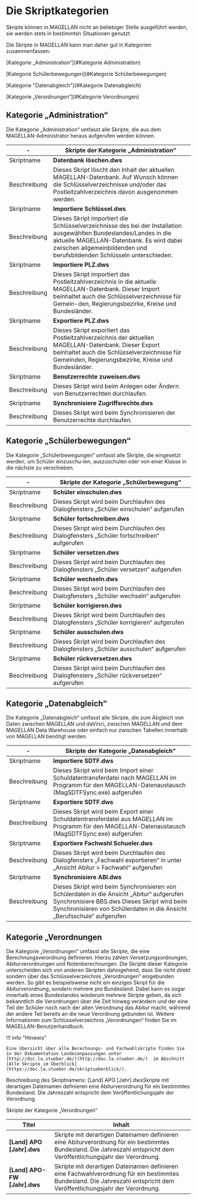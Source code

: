 # Die Skriptkategorien

Skripte können in MAGELLAN nicht an beliebiger Stelle ausgeführt werden, sie werden stets in bestimmten Situationen genutzt.

Die Skripte in MAGELLAN kann man daher gut in Kategorien zusammenfassen:

[Kategorie „Administration“](#Kategorie Administration)

[Kategorie Schülerbewegungen](#Kategorie Schülerbewegungen)

[Kategorie "Datenabgleich"](#Kategorie Datenabgleich)

[Kategorie „Verordnungen“](#Kategorie Verordnungen)

## Kategorie „Administration“

Die Kategorie „Administration“ umfasst alle Skripte, die aus dem MAGELLAN-Administrator heraus aufgerufen werden können.

-|Skripte der Kategorie „Administration“
-|-
Skriptname |**Datenbank löschen.dws**
Beschreibung |Dieses Skript löscht den Inhalt der aktuellen MAGELLAN-Datenbank. Auf Wunsch können die Schlüsselverzeichnisse und/oder das Postleitzahlverzeichnis davon ausgenommen werden.
Skriptname |**Importiere Schlüssel.dws**
Beschreibung| Dieses Skript importiert die Schlüsselverzeichnisse des bei der Installation ausgewählten Bundeslandes/Landes in die aktuelle MAGELLAN-Datenbank. Es wird dabei zwischen allgemeinbildenden und berufsbildenden Schlüsseln unterschieden.
Skriptname |**Importiere PLZ.dws**
Beschreibung |Dieses Skript importiert das Postleitzahlverzeichnis in die aktuelle MAGELLAN-Datenbank. Dieser Import beinhaltet auch die Schlüsselverzeichnisse für Gemein-den, Regierungsbezirke, Kreise und Bundesländer.
Skriptname |**Exportiere PLZ.dws**
Beschreibung |Dieses Skript exportiert das Postleitzahlverzeichnis der aktuellen MAGELLAN-Datenbank. Dieser Export beinhaltet auch die Schlüsselverzeichnisse für Gemeinden, Regierungsbezirke, Kreise und Bundesländer.
Skriptname |**Benutzerrechte zuweisen.dws**
Beschreibung |Dieses Skript wird beim Anlegen oder Ändern von Benutzerrechten durchlaufen.
Skriptname |**Synchronisiere Zugriffsrechte.dws**
Beschreibung |Dieses Skript wird beim Synchronisieren der Benutzerrechte durchlaufen.

## Kategorie „Schülerbewegungen“

Die Kategorie „Schülerbewegungen“ umfasst alle Skripte, die eingesetzt werden, um Schüler einzuschu-len, auszuschulen oder von einer Klasse in die nächste zu verschieben.

-|Skripte der Kategorie „Schülerbewegung“
-|-
Skriptname | **Schüler einschulen.dws**
Beschreibung |Dieses Skript wird beim Durchlaufen des Dialogfensters „Schüler einschulen“ aufgerufen
Skriptname |**Schüler fortschreiben.dws**
Beschreibung |Dieses Skript wird beim Durchlaufen des Dialogfensters „Schüler fortschreiben“ aufgerufen
Skriptname |**Schüler versetzen.dws**
Beschreibung |Dieses Skript wird beim Durchlaufen des Dialogfensters „Schüler versetzen“ aufgerufen
Skriptname |**Schüler wechseln.dws**
Beschreibung |Dieses Skript wird beim Durchlaufen des Dialogfensters „Schüler wechseln“ aufgerufen
Skriptname| **Schüler korrigieren.dws**
Beschreibung |Dieses Skript wird beim Durchlaufen des Dialogfensters „Schüler korrigieren“ aufgerufen
Skriptname |**Schüler ausschulen.dws**
Beschreibung |Dieses Skript wird beim Durchlaufen des Dialogfensters „Schüler ausschulen“ aufgerufen
Skriptname |**Schüler rückversetzen.dws**
Beschreibung |Dieses Skript wird beim Durchlaufen des Dialogfensters „Schüler rückversetzen“ aufgerufen

## Kategorie „Datenabgleich“

Die Kategorie „Datenabgleich“ umfasst alle Skripte, die zum Abgleich von Daten zwischen MAGELLAN und daVinci, zwischen MAGELLAN und dem MAGELLAN Data Warehouse oder einfach nur zwischen Tabellen innerhalb von MAGELLAN benötigt werden.

-| Skripte der Kategorie „Datenabgleich“
-|-
Skriptname |**Importiere SDTF.dws**
Beschreibung |Dieses Skript wird beim Import einer Schuldatentransferdatei nach MAGELLAN im Programm für den MAGELLAN-Datenaustausch (MagSDTFSync.exe) aufgerufen
Skriptname| **Exportiere SDTF.dws**
Beschreibung |Dieses Skript wird beim Export einer Schuldatentransferdatei aus MAGELLAN im Programm für den MAGELLAN-Datenaustausch (MagSDTFSync.exe) aufgerufen
Skriptname |**Exportiere Fachwahl Schueler.dws**
Beschreibung |Dieses Skript wird beim Durchlaufen des Dialogfensters „Fachwahl exportieren“ in unter „Ansicht Abitur > Fachwahl“ aufgerufen
Skriptname| **Synchronisiere ABI.dws**
Beschreibung |Dieses Skript wird beim Synchronisieren von Schülerdaten in die Ansicht „Abitur“ aufgerufen Synchronisiere BBS.dws Dieses Skript wird beim Synchronisieren von Schülerdaten in die Ansicht „Berufsschule“ aufgerufen

## Kategorie „Verordnungen

Die Kategorie „Verordnungen“ umfasst alle Skripte, die eine Berechnungsverordnung definieren. Hierzu zählen Versetzungsordnungen, Abiturverordnungen und Notenberechnungen. Die Skripte dieser Kategorie unterscheiden sich von anderen Skripten dahingehend, dass Sie nicht direkt sondern über das Schlüsselverzeichnis „Verordnungen“ eingebunden werden.
So gibt es beispielsweise nicht ein einziges Skript für die Abiturverordnung, sondern mehrere pro Bundesland. Dabei kann es sogar innerhalb eines Bundeslandes wiederum mehrere Skripte geben, da sich bekanntlich die Verordnungen über die Zeit hinweg verändern und der eine Teil der Schüler noch nach der alten Verordnung das Abitur macht, während der andere Teil bereits an die neue Verordnung gebunden ist.
Weitere Informationen zum Schlüsselverzeichnis „Verordnungen“ finden Sie im MAGELLAN-Benutzerhandbuch.

!!! info "Hinweis"

    Eine Übersicht über alle Berechnungs- und Fachwahlskripte finden Sie in der Dokumentation Landesanpassungen unter  [http://doc.la.stueber.de/](http://doc.la.stueber.de/)  im Abschnitt [Alle Skripte im Überblick](https://doc.la.stueber.de/skriptueberblick/).       

Beschreibung des Skriptnamens: [Land] APO [Jahr].dwsSkripte mit derartigen Dateinamen definieren eine Abiturverordnung für ein bestimmtes Bundesland. Die Jahreszahl entspricht dem Veröffentlichungsjahr der Verordnung.

Skripte der Kategorie „Verordnungen“

Titel|Inhalt
--|--
|**[Land] APO [Jahr].dws** | Skripte mit derartigen Dateinamen definieren eine Abiturverordnung für ein bestimmtes Bundesland. Die Jahreszahl entspricht dem Veröffentlichungsjahr der Verordnung.
**[Land] APO-FW [Jahr].dws** | Skripte mit derartigen Dateinamen definieren eine Fachwahlverordnung für ein bestimmtes Bundesland. Die Jahreszahl entspricht dem Veröffentlichungsjahr der Verordnung.

